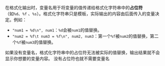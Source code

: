在格式化输出时，变量名用于将变量的值传递给格式化字符串中的**占位符**（如`%d`、`%f` 、`%s`）。格式化字符串只是模板，实际输出的内容由后面传入的变量决定。例如：

- `"num1 = %d\n", num1`：`%d`会被`num1`的值替换。
- `"num2 = %f\t num3 = %f\n", num2, num3`：第一个`%f`被`num2`的值替换，第二个`%f`被`num3`的值替换。

如果没有变量名，格式化字符串中的占位符无法被实际的值替换，输出结果就不会显示你想要的变量内容。
没有占位符也就不需要变量名